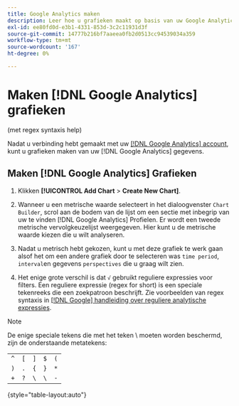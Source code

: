 ```yaml
---
title: Google Analytics maken
description: Leer hoe u grafieken maakt op basis van uw Google Analytics-gegevens.
exl-id: ee80fd0d-e3b1-4331-853d-3c2c11931d3f
source-git-commit: 14777b216bf7aaeea0fb2d0513cc94539034a359
workflow-type: tm+mt
source-wordcount: '167'
ht-degree: 0%

---
```


# Maken [!DNL Google Analytics] grafieken

(met regex syntaxis help)

Nadat u verbinding hebt gemaakt met uw [[!DNL Google Analytics] account](../../data-analyst/importing-data/integrations/google-analytics.md), kunt u grafieken maken van uw [!DNL Google Analytics] gegevens.

## Maken [!DNL Google Analytics] Grafieken

1. Klikken **[!UICONTROL Add Chart** > **Create New Chart]**.

1. Wanneer u een metrische waarde selecteert in het dialoogvenster `Chart Builder`, scrol aan de bodem van de lijst om een sectie met inbegrip van uw te vinden [!DNL Google Analytics] Profielen. Er wordt een tweede metrische vervolgkeuzelijst weergegeven. Hier kunt u de metrische waarde kiezen die u wilt analyseren.

1. Nadat u metrisch hebt gekozen, kunt u met deze grafiek te werk gaan alsof het om een andere grafiek door te selecteren was `time period`, `interval`en gegevens `perspectives` die u graag wilt zien.

1. Het enige grote verschil is dat `√` gebruikt reguliere expressies voor filters. Een reguliere expressie (regex for short) is een speciale tekenreeks die een zoekpatroon beschrijft. Zie voorbeelden van regex syntaxis in [[!DNL Google] handleiding over reguliere analytische expressies](https://support.google.com/analytics/answer/1034324?hl=en).

>[!NOTE]
>
>De enige speciale tekens die met het teken \ moeten worden beschermd, zijn de onderstaande metatekens:

|  |  |  |  |  |
|-----|-----|-----|-----|-----|
| `^` | `[` | `]` | `$` | `(` |
| `)` | `.` | `{` | `}` | `*` |
| `+` | `?` | `\` | `\` | `-` |

{style="table-layout:auto"}
